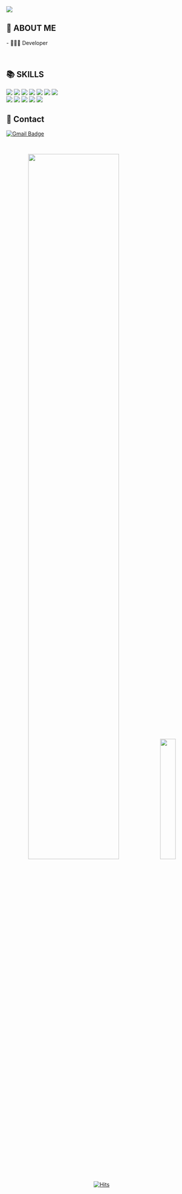 
  <img src="https://capsule-render.vercel.app/api?type=waving&&color=auto&customColorList=0,2,2,5,30&height=300&section=header&text=SangHoon%20Ryu&fontSize=70&fontColor=ffffff" />

  <br/>
  <h2>🌱  ABOUT ME</h2>
  <p>- 👩🏻‍💻 Developer</p>

  <br/>
  <h2>📚  SKILLS</h2>
  <p>
    <img src="https://img.shields.io/badge/HTML5-E34F26?style=flat-square&logo=HTML5&logoColor=white"/>
    <img src="https://img.shields.io/badge/CSS3-1572B6?style=flat-square&logo=CSS3&3logoColor=white"/>
    <img src="https://img.shields.io/badge/JavaScript-F7DF1E?style=flat-square&logo=JavaScript&logoColor=white"/>
    <img src="https://img.shields.io/badge/jQuery-0769AD?style=flat-square&logo=jQuery&logoColor=white"/>
    <img src="https://img.shields.io/badge/Java-007396?style=flat-square&logo=java&logoColor=white">
    <img src="https://img.shields.io/badge/Oracle-F80000?style=flat-square&logo=oracle&logoColor=white"> 
    <img src="https://img.shields.io/badge/JSON-000000?style=flat-square&logo=JSON&logoColor=white">
    <br/>
    <img src="https://img.shields.io/badge/Github-181717?style=flat-square&logo=github&logoColor=white">
    <img src="https://img.shields.io/badge/Eclipse-2C2255?style=flat-square&logo=EclipseIDE&logoColor=white">
    <img src="https://img.shields.io/badge/Spring-6DB33F?style=flat-square&logo=spring&logoColor=white"> 
    <img src="https://img.shields.io/badge/VSCode-007ACC?style=flat-square&logo=VisualStudioCode&logoColor=white">
    <img src="https://img.shields.io/badge/Amazon_AWS-232F3E?style=flat-square&logo=Amazon AWS&logoColor=white"/>
  </p>
  
  <h2>💬 Contact</h2>

  [![Gmail Badge](https://img.shields.io/badge/Gmail-d14836?style=flat-square&logo=Gmail&logoColor=white&link=mailto:910814rsh@gmail.com)](mailto:910814rsh@gmail.com)


<!--
  [![Blog Badge](http://img.shields.io/badge/-Tech%20blog-black?style=flat-square&logo=github&link=https://blog.naver.com/toryu1211)](https://blog.naver.com/toryu1211)
  [![Instagram Badge](https://img.shields.io/badge/Instagram-d14836?style=flat-square&logo=Instagram&logoColor=white&link=https://www.instagram.com/ryuu4512/)](https://www.instagram.com/ryuu4512/)
-->  
  <br/>
<!--
  <h2>🗃 자격증</h2>
  <ul>
    <li>정보처리기사</li>
    <li>정보처리기사</li>
    <li>정보처리기사</li>
  </ul>
  <br/>
-->
<div align=center>
  <p>
    <img src="https://github-readme-stats.vercel.app/api?username=hello4512&show_icons=true&theme=buefy" width = "69%">
    <img src="https://github-readme-stats.vercel.app/api/top-langs/?username=SujinJeong" width="28.5%">
   </p>

[![Hits](https://hits.seeyoufarm.com/api/count/incr/badge.svg?url=https%3A%2F%2Fgithub.com%2Fhello4512&count_bg=%23FF8D8D&title_bg=%23938282&icon=github.svg&icon_color=%23E7E7E7&title=hits&edge_flat=false)](https://hits.seeyoufarm.com)
  <br>
</div>

<!--
Here are some ideas to get you started:
- 🔭 I’m currently working on ...
- 🌱 I’m currently learning ...
- 👯 I’m looking to collaborate on ...
- 🤔 I’m looking for help with ...
- 💬 Ask me about ...
- 📫 How to reach me: ...
- 😄 Pronouns: ...
- ⚡ Fun fact: ...
-->
